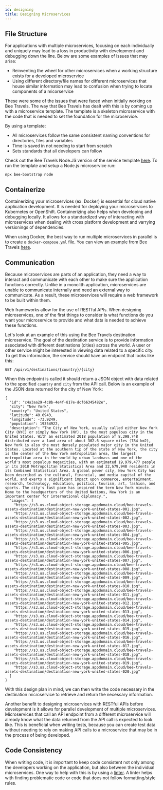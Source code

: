 ```yaml
---
id: designing
title: Designing Microservices
---
```


## File Structure

For applications with multiple microservices, focusing on each individually and uniquely may lead to a loss in productivity with development and debugging down the line. Below are some examples of issues that may arise: 

* Reinventing the wheel for other microservices when a working structure exists for a developed microservice
* Using different directory/file names for different microservices that house similar information may lead to confusion when trying to locate components of a micorservice

These were some of the issues that were faced when initially working on Bee Travels. The way that Bee Travels has dealt with this is by coming up with a microservice template. The template is a skeleton microservice with the code that is needed to set the foundation for the microservice. 

By using a template:

* All microservices follow the same consistent naming conventions for directories, files and variables
* Time is saved in not needing to start from scratch
* Sets standards that all developers can follow

Check out the Bee Travels Node.JS version of the service template [here](https://github.com/bee-travels/node-service-template). To run the template and setup a Node.js microservice run:

```
npx bee-bootstrap node
```

## Containerize

Containerizing your microservices (ex. Docker) is essential for cloud native application development. It is needed for deploying your microservices to Kubernetes or OpenShift. Containerizing also helps when developing and debugging locally. It allows for a standardized way of interacting with microservices when dealing with cross platform development and varrying versionings of dependencies.

When using Docker, the best way to run multiple microservices in parallel is to create a `docker-compose.yml` file. You can view an example from Bee Travels [here](https://github.com/bee-travels/bee-travels-node/blob/master/docker-compose.yml).

## Communication

Because microservices are parts of an application, they need a way to interact and communicate with each other to make sure the application functions correctly. Unlike in a monolith application, microservices are unable to communicate internally and need an external way to communicate. As a result, these microservices will require a web framework to be built within them.

Web frameworks allow for the use of RESTful APIs. When designing microservices, one of the first things to consider is what functions do you want your microservice to provide and what data is needed to achieve these functions. 

Let's look at an example of this using the Bee Travels destination microservice. The goal of the destination service is to provide information associated with different destinations (cities) across the world. A user or other service might be interested in viewing data related to a specific city. To get this information, the service should have an endpoint that looks like this: 

```
GET /api/v1/destinations/{country}/{city}
```

When this endpoint is called it should return a JSON object with data related to the specified `country` and `city` from the API call. Below is an example of the JSON data returned for the city of New York:

```
{
  "id": "c4a3aa29-4c8b-4e4f-817e-dcf66345482e",
  "city": "New York",
  "country": "United States",
  "latitude": 40.6943,
  "longitude": -73.9249,
  "population": 19354922,
  "description": "The City of New York, usually called either New York City (NYC) or simply New York (NY), is the most populous city in the United States. With an estimated 2018 population of 8,398,748 distributed over a land area of about 302.6 square miles (784 km2), New York is also the most densely populated major city in the United States. Located at the southern tip of the state of New York, the city is the center of the New York metropolitan area, the largest metropolitan area in the world by urban landmass and one of the world's most populous megacities, with an estimated 19,979,477 people in its 2018 Metropolitan Statistical Area and 22,679,948 residents in its Combined Statistical Area. A global power city, New York City has been described as the cultural, financial, and media capital of the world, and exerts a significant impact upon commerce, entertainment, research, technology, education, politics, tourism, art, fashion, and sports. The city's fast pace has inspired the term New York minute. Home to the headquarters of the United Nations, New York is an important center for international diplomacy.",
  "images": [
    "https://s3.us.cloud-object-storage.appdomain.cloud/bee-travels-assets-destination/destination-new-york-united-states-001.jpg",
    "https://s3.us.cloud-object-storage.appdomain.cloud/bee-travels-assets-destination/destination-new-york-united-states-002.jpg",
    "https://s3.us.cloud-object-storage.appdomain.cloud/bee-travels-assets-destination/destination-new-york-united-states-003.jpg",
    "https://s3.us.cloud-object-storage.appdomain.cloud/bee-travels-assets-destination/destination-new-york-united-states-004.jpg",
    "https://s3.us.cloud-object-storage.appdomain.cloud/bee-travels-assets-destination/destination-new-york-united-states-005.jpg",
    "https://s3.us.cloud-object-storage.appdomain.cloud/bee-travels-assets-destination/destination-new-york-united-states-006.jpg",
    "https://s3.us.cloud-object-storage.appdomain.cloud/bee-travels-assets-destination/destination-new-york-united-states-007.jpg",
    "https://s3.us.cloud-object-storage.appdomain.cloud/bee-travels-assets-destination/destination-new-york-united-states-008.jpg",
    "https://s3.us.cloud-object-storage.appdomain.cloud/bee-travels-assets-destination/destination-new-york-united-states-009.jpg",
    "https://s3.us.cloud-object-storage.appdomain.cloud/bee-travels-assets-destination/destination-new-york-united-states-010.jpg",
    "https://s3.us.cloud-object-storage.appdomain.cloud/bee-travels-assets-destination/destination-new-york-united-states-011.jpg",
    "https://s3.us.cloud-object-storage.appdomain.cloud/bee-travels-assets-destination/destination-new-york-united-states-012.jpg",
    "https://s3.us.cloud-object-storage.appdomain.cloud/bee-travels-assets-destination/destination-new-york-united-states-013.jpg",
    "https://s3.us.cloud-object-storage.appdomain.cloud/bee-travels-assets-destination/destination-new-york-united-states-014.jpg",
    "https://s3.us.cloud-object-storage.appdomain.cloud/bee-travels-assets-destination/destination-new-york-united-states-015.jpg",
    "https://s3.us.cloud-object-storage.appdomain.cloud/bee-travels-assets-destination/destination-new-york-united-states-016.jpg",
    "https://s3.us.cloud-object-storage.appdomain.cloud/bee-travels-assets-destination/destination-new-york-united-states-017.jpg",
    "https://s3.us.cloud-object-storage.appdomain.cloud/bee-travels-assets-destination/destination-new-york-united-states-018.jpg",
    "https://s3.us.cloud-object-storage.appdomain.cloud/bee-travels-assets-destination/destination-new-york-united-states-019.jpg",
    "https://s3.us.cloud-object-storage.appdomain.cloud/bee-travels-assets-destination/destination-new-york-united-states-020.jpg"
  ]
}
```

With this design plan in mind, we can then write the code necessary in the destination microservice to retrieve and return the necessary information.

Another benefit to designing microservices with RESTful APIs before development is it allows for parallel development of multiple microservices. Microservices that call an API endpoint from a different microservice will already know what the data returned from the API call is expected to look like. This is beneficial when writing tests, because you can create test data without needing to rely on making API calls to a microservice that may be in the process of being developed.

## Code Consistency

When writing code, it is important to keep code consistent not only among the developers working on the application, but also between the individual microservices. One way to help with this is by using a [linter](https://en.wikipedia.org/wiki/Lint_%28software%29). A linter helps with finding problematic code or code that does not follow formatting/style rules.
